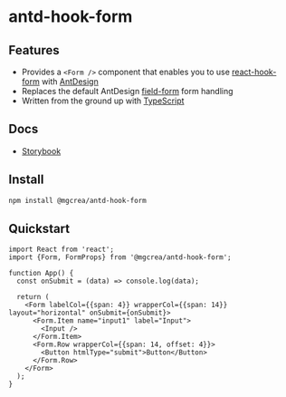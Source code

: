 # antd-hook-form

## Features

- Provides a `<Form />` component that enables you to use [react-hook-form](https://react-hook-form.com/) with [AntDesign](https://ant.design/)
- Replaces the default AntDesign [field-form](https://github.com/react-component/field-form) form handling
- Written from the ground up with [TypeScript](https://www.typescriptlang.org/)

## Docs

- [Storybook](https://mgcrea.github.io/antd-hook-form)

## Install

```sh
npm install @mgcrea/antd-hook-form
```

## Quickstart

```tsx
import React from 'react';
import {Form, FormProps} from '@mgcrea/antd-hook-form';

function App() {
  const onSubmit = (data) => console.log(data);

  return (
    <Form labelCol={{span: 4}} wrapperCol={{span: 14}} layout="horizontal" onSubmit={onSubmit}>
      <Form.Item name="input1" label="Input">
        <Input />
      </Form.Item>
      <Form.Row wrapperCol={{span: 14, offset: 4}}>
        <Button htmlType="submit">Button</Button>
      </Form.Row>
    </Form>
  );
}
```
